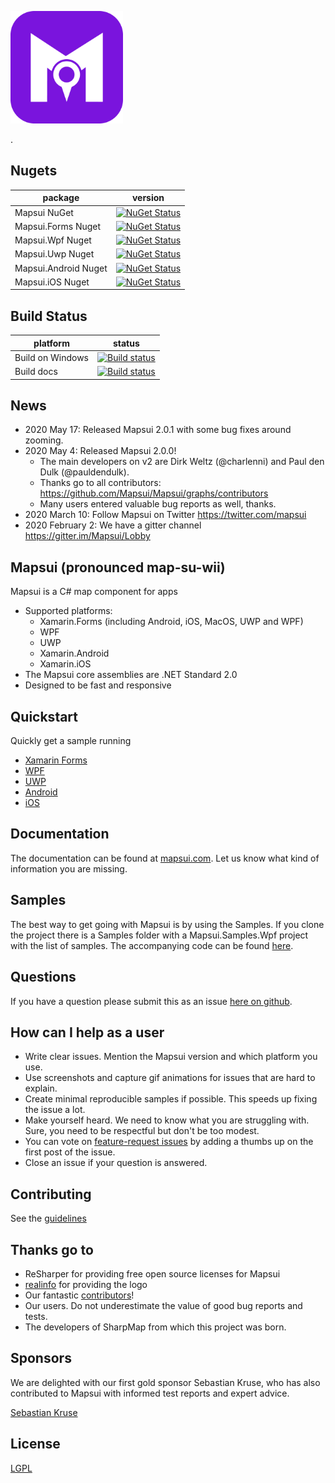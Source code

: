 [<p align="left"><img src="logo/png/icon.png" alt="Mapsui" height="180px"></p>](https://mapsui.com).

## Nugets

| package | version  |
| ------------- |:-------------:|
| Mapsui NuGet   | [![NuGet Status](https://img.shields.io/nuget/v/Mapsui.svg?style=flat)](https://www.nuget.org/packages/Mapsui/) |
| Mapsui.Forms Nuget   | [![NuGet Status](https://img.shields.io/nuget/v/Mapsui.Forms.svg?style=flat)](https://www.nuget.org/packages/Mapsui.Forms/) |
| Mapsui.Wpf Nuget   | [![NuGet Status](https://img.shields.io/nuget/v/Mapsui.Wpf.svg?style=flat)](https://www.nuget.org/packages/Mapsui.Wpf/) |
| Mapsui.Uwp Nuget   | [![NuGet Status](https://img.shields.io/nuget/v/Mapsui.Uwp.svg?style=flat)](https://www.nuget.org/packages/Mapsui.Uwp/) |
| Mapsui.Android Nuget   | [![NuGet Status](https://img.shields.io/nuget/v/Mapsui.Android.svg?style=flat)](https://www.nuget.org/packages/Mapsui.Android/) |
| Mapsui.iOS Nuget   | [![NuGet Status](https://img.shields.io/nuget/v/Mapsui.iOS.svg?style=flat)](https://www.nuget.org/packages/Mapsui.iOS/) |

## Build Status
| platform | status |
| ------------- |:-------------:|
| Build on Windows    | [![Build status](https://ci.appveyor.com/api/projects/status/p20w43qv4ixkkftp?svg=true)](https://ci.appveyor.com/project/pauldendulk/mapsui) |
| Build docs | [![Build status](https://ci.appveyor.com/api/projects/status/c8hcfeoafmf51gin/branch/master?svg=true)](https://ci.appveyor.com/project/pauldendulk/mapsui-373p1/branch/master) |

## News

- 2020 May 17: Released Mapsui 2.0.1 with some bug fixes around zooming.
- 2020 May 4: Released Mapsui 2.0.0!
  - The main developers on v2 are Dirk Weltz (@charlenni) and Paul den Dulk (@pauldendulk).
  - Thanks go to all contributors:  https://github.com/Mapsui/Mapsui/graphs/contributors
  - Many users entered valuable bug reports as well, thanks.
- 2020 March 10: Follow Mapsui on Twitter https://twitter.com/mapsui
- 2020 February 2: We have a gitter channel https://gitter.im/Mapsui/Lobby

## Mapsui (pronounced map-su-wii)

Mapsui is a C# map component for apps

- Supported platforms:
  - Xamarin.Forms (including Android, iOS, MacOS, UWP and WPF)
  - WPF
  - UWP
  - Xamarin.Android
  - Xamarin.iOS
- The Mapsui core assemblies are .NET Standard 2.0
- Designed to be fast and responsive

## Quickstart
Quickly get a sample running 

- [Xamarin Forms](https://mapsui.com/documentation/getting-started-xamarin-forms.html)
- [WPF](https://mapsui.com/documentation/getting-started-wpf.html)
- [UWP](https://mapsui.com/documentation/getting-started-uwp.html)
- [Android](https://mapsui.com/documentation/getting-started-android.html)
- [iOS](https://mapsui.com/documentation/getting-started-ios.html)

## Documentation
The documentation can be found at [mapsui.com](https://mapsui.com). Let us know what kind of information you are missing.

## Samples
The best way to get going with Mapsui is by using the Samples. If you clone the project there is a Samples folder with a Mapsui.Samples.Wpf project with the list of samples. The accompanying code can be found [here](https://github.com/Mapsui/Mapsui/tree/master/Samples/Mapsui.Samples.Common/Maps).

## Questions
If you have a question please submit this as an issue [here on github](https://github.com/mapsui/Mapsui/issues).

## How can I help as a user
- Write clear issues. Mention the Mapsui version and which platform you use.
- Use screenshots and capture gif animations for issues that are hard to explain.
- Create minimal reproducible samples if possible. This speeds up fixing the issue a lot.
- Make yourself heard. We need to know what you are struggling with. Sure, you need to be respectful but don't be too modest.
- You can vote on [feature-request issues](https://github.com/Mapsui/Mapsui/issues?q=is%3Aopen+label%3Afeature-request+sort%3Areactions-%2B1-desc) by adding a thumbs up on the first post of the issue.
- Close an issue if your question is answered.

## Contributing
See the [guidelines](http://mapsui.com/documentation/contributors-guidelines.html)

## Thanks go to
- ReSharper for providing free open source licenses for Mapsui
- [realinfo](https://github.com/reallinfo) for providing the logo
- Our fantastic [contributors](https://github.com/Mapsui/Mapsui/graphs/contributors)!
- Our users. Do not underestimate the value of good bug reports and tests.
- The developers of SharpMap from which this project was born.

## Sponsors

We are delighted with our first gold sponsor Sebastian Kruse, who has also contributed to Mapsui with informed test reports and expert advice.

[Sebastian Kruse](https://github.com/Sebastian1989101)

## License

[LGPL](https://raw.githubusercontent.com/mapsui/Mapsui/master/LICENSE.md)
